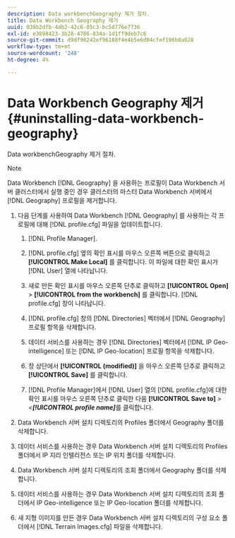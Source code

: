 ```yaml
---
description: Data workbenchGeography 제거 절차.
title: Data Workbench Geography 제거
uuid: 038b2dfb-4db2-42c6-85c3-bc5d776e7736
exl-id: e3898423-3b28-4786-834a-1d1ff9deb7c6
source-git-commit: d9df90242ef96188f4e4b5e6d04cfef196b0a628
workflow-type: tm+mt
source-wordcount: '248'
ht-degree: 4%

---
```


# Data Workbench Geography 제거{#uninstalling-data-workbench-geography}

Data workbenchGeography 제거 절차.

>[!NOTE]
>
>Data Workbench [!DNL Geography] 을 사용하는 프로필이 Data Workbench 서버 클러스터에서 실행 중인 경우 클러스터의 마스터 Data Workbench 서버에서 [!DNL Geography] 프로필을 제거합니다.

1. 다음 단계를 사용하여 Data Workbench [!DNL Geography] 를 사용하는 각 프로필에 대해 [!DNL profile.cfg] 파일을 업데이트합니다.

   1.  [!DNL Profile Manager].
   1. [!DNL profile.cfg] 옆의 확인 표시를 마우스 오른쪽 버튼으로 클릭하고 **[!UICONTROL Make Local]** 를 클릭합니다. 이 파일에 대한 확인 표시가 [!DNL User] 열에 나타납니다.

   1. 새로 만든 확인 표시를 마우스 오른쪽 단추로 클릭하고 **[!UICONTROL Open]** > **[!UICONTROL from the workbench]** 를 클릭합니다. [!DNL profile.cfg] 창이 나타납니다.

   1. [!DNL profile.cfg] 창의 [!DNL Directories] 벡터에서 [!DNL Geography] 프로필 항목을 삭제합니다.

   1. 데이터 서비스를 사용하는 경우 [!DNL Directories] 벡터에서 [!DNL IP Geo-intelligence] 또는 [!DNL IP Geo-location] 프로필 항목을 삭제합니다.

   1. 창 상단에서 **[!UICONTROL (modified)]** 을 마우스 오른쪽 단추로 클릭하고 **[!UICONTROL Save]** 를 클릭합니다.

   1. [!DNL Profile Manager]에서 [!DNL User] 열의 [!DNL profile.cfg]에 대한 확인 표시를 마우스 오른쪽 단추로 클릭한 다음 **[!UICONTROL Save to]** > *&lt;**[!UICONTROL profile name]***&#x200B;를 클릭합니다.

1. Data Workbench 서버 설치 디렉토리의 Profiles 폴더에서 Geography 폴더를 삭제합니다.
1. 데이터 서비스를 사용하는 경우 Data Workbench 서버 설치 디렉토리의 Profiles 폴더에서 IP 지리 인텔리전스 또는 IP 위치 폴더를 삭제합니다.
1. Data Workbench 서버 설치 디렉토리의 조회 폴더에서 Geography 폴더를 삭제합니다.
1. 데이터 서비스를 사용하는 경우 Data Workbench 서버 설치 디렉토리의 조회 폴더에서 IP Geo-intelligence 또는 IP Geo-location 폴더를 삭제합니다.
1. 새 지형 이미지를 만든 경우 Data Workbench 서버 설치 디렉토리의 구성 요소 폴더에서 [!DNL Terrain Images.cfg] 파일을 삭제합니다.
